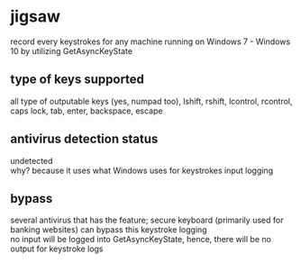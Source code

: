 # jigsaw
record every keystrokes for any machine running on Windows 7 - Windows 10 by utilizing GetAsyncKeyState
## type of keys supported
all type of outputable keys (yes, numpad too), lshift, rshift, lcontrol, rcontrol, caps lock, tab, enter, backspace, escape
## antivirus detection status
undetected  
why? because it uses what Windows uses for keystrokes input logging
## bypass
several antivirus that has the feature; secure keyboard (primarily used for banking websites) can bypass this keystroke logging  
no input will be logged into GetAsyncKeyState, hence, there will be no output for keystroke logs
